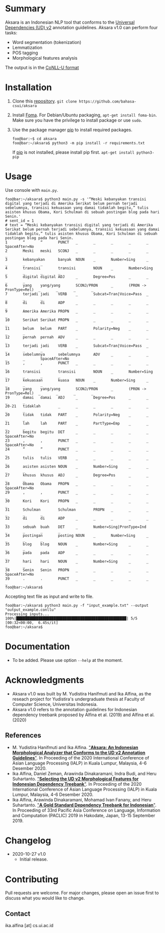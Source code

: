 # Summary

Aksara is an Indonesian NLP tool that conforms to the [Universal Dependencies (UD) v2](https://universaldependencies.org/) annotation guidelines. Aksara v1.0 can perform four tasks:
* Word segmentation (tokenization)
* Lemmatization
* POS tagging
* Morphological features analysis

The output is in the [CoNLL-U format](https://universaldependencies.org/format.html)

# Installation

1. Clone this [repository](https://github.com/bahasa-csui/aksara). `git clone https://github.com/bahasa-csui/aksara`

1. Install [Foma](https://fomafst.github.io/). For Debian/Ubuntu packaging, `apt-get install foma-bin`. Make sure you have the privilege to install package or use `sudo`.

1. Use the package manager [pip](https://pip.pypa.io/en/stable/) to install required packages.

    ```console
    foo@bar:~$ cd aksara
    foo@bar:~/aksara$ python3 -m pip install -r requirements.txt
    ```

    If [pip](https://pip.pypa.io/en/stable/) is not installed, please install pip first. `apt-get install python3-pip`

# Usage

Use console with `main.py`.

```console
foo@bar:~/aksara$ python3 main.py -s '“Meski kebanyakan transisi digital yang terjadi di Amerika Serikat belum pernah terjadi sebelumnya, transisi kekuasaan yang damai tidaklah begitu,” tulis asisten khusus Obama, Kori Schulman di sebuah postingan blog pada hari Senin.'
# sent_id = 1
# text = “Meski kebanyakan transisi digital yang terjadi di Amerika Serikat belum pernah terjadi sebelumnya, transisi kekuasaan yang damai tidaklah begitu,” tulis asisten khusus Obama, Kori Schulman di sebuah postingan blog pada hari Senin.
1       “       “       PUNCT   _       _       _       _       _       SpaceAfter=No
2       Meski   meski   SCONJ   _       _       _       _       _       _
3       kebanyakan      banyak  NOUN    _       Number=Sing     _       _       _       _
4       transisi        transisi        NOUN    _       Number=Sing     _       _       _       _
5       digital digital ADJ     _       Degree=Pos      _       _       _       _
6       yang    yang/yang       SCONJ/PRON      _       (PRON -> PronType=Rel)  _       _       _       _
7       terjadi jadi    VERB    _       Subcat=Tran|Voice=Pass  _       _       _       _
8       di      di      ADP     _       _       _       _       _       _
9       Amerika Amerika PROPN   _       _       _       _       _       _
10      Serikat Serikat PROPN   _       _       _       _       _       _
11      belum   belum   PART    _       Polarity=Neg    _       _       _       _
12      pernah  pernah  ADV     _       _       _       _       _       _
13      terjadi jadi    VERB    _       Subcat=Tran|Voice=Pass  _       _       _       _
14      sebelumnya      sebelumnya      ADV     _       _       _       _       _       SpaceAfter=No
15      ,       ,       PUNCT   _       _       _       _       _       _
16      transisi        transisi        NOUN    _       Number=Sing     _       _       _       _
17      kekuasaan       kuasa   NOUN    _       Number=Sing     _       _       _       _
18      yang    yang/yang       SCONJ/PRON      _       (PRON -> PronType=Rel)  _       _       _       _
19      damai   damai   ADJ     _       Degree=Pos      _       _       _       _
20-21   tidaklah        _       _       _       _       _       _       _       _
20      tidak   tidak   PART    _       Polarity=Neg    _       _       _       _
21      lah     lah     PART    _       PartType=Emp    _       _       _       _
22      begitu  begitu  DET     _       _       _       _       _       SpaceAfter=No
23      ,       ,       PUNCT   _       _       _       _       _       SpaceAfter=No
24      ”       ”       PUNCT   _       _       _       _       _       _
25      tulis   tulis   VERB    _       _       _       _       _       _
26      asisten asisten NOUN    _       Number=Sing     _       _       _       _
27      khusus  khusus  ADJ     _       Degree=Pos      _       _       _       _
28      Obama   Obama   PROPN   _       _       _       _       _       SpaceAfter=No
29      ,       ,       PUNCT   _       _       _       _       _       _
30      Kori    Kori    PROPN   _       _       _       _       _       _
31      Schulman        Schulman        PROPN   _       _       _       _       _       _
32      di      di      ADP     _       _       _       _       _       _
33      sebuah  buah    DET     _       Number=Sing|PronType=Ind        _       _       _       _
34      postingan       posting NOUN    _       Number=Sing     _       _       _       _
35      blog    blog    NOUN    _       Number=Sing     _       _       _       _
36      pada    pada    ADP     _       _       _       _       _       _
37      hari    hari    NOUN    _       Number=Sing     _       _       _       _
38      Senin   Senin   PROPN   _       _       _       _       _       SpaceAfter=No
39      .       .       PUNCT   _       _       _       _       _       _
foo@bar:~/aksara$
```

Accepting text file as input and write to file.

```console
foo@bar:~/aksara$ python3 main.py -f "input_example.txt" --output "output_example.conllu"
Processing inputs...
100%|██████████████████████████████████████████████████| 5/5 [00:32<00:00,  6.45s/it]
foo@bar:~/aksara$
```

# Documentation

* To be added. Please use option `--help` at the moment.

# Acknowledgments

* Aksara v1.0 was built by M. Yudistira Hanifmuti and Ika Alfina, as the reseach project for Yudistira's undergraduate thesis at Faculty of Computer Science, Universitas Indonesia.
* Aksara v1.0 refers to the annotation guidelines for Indonesian dependency treebank proposed by Alfina et al. (2019) and Alfina et al. (2020)

## References
* M. Yudistira Hanifmuti and Ika Alfina. ["**Aksara: An Indonesian Morphological Analyzer that Conforms to the UD v2 Annotation Guidelines**"](https://ieeexplore.ieee.org/document/9310490). In Proceeding of the 2020 International Conference of Asian Language Processing (IALP)  in Kuala Lumpur, Malaysia, 4-6 Desember 2020.
* Ika Alfina, Daniel Zeman, Arawinda Dinakaramani, Indra Budi, and Heru Suhartanto. ["**Selecting the UD v2 Morphological Features for Indonesian Dependency Treebank**"](https://ieeexplore.ieee.org/document/9310513). In Proceeding of the 2020 International Conference of Asian Language Processing (IALP)  in Kuala Lumpur, Malaysia, 4-6 Desember 2020.
* Ika Alfina, Arawinda Dinakaramani, Mohamad Ivan Fanany, and Heru Suhartanto. ["**A Gold Standard Dependency Treebank for Indonesian**"](https://waseda.repo.nii.ac.jp/?action=repository_action_common_download&item_id=48059&item_no=1&attribute_id=101&file_no=1). In  Proceeding of 33rd Pacific Asia Conference on Language, Information and Computation (PACLIC) 2019 in Hakodate, Japan, 13-15 September 2019. 


# Changelog

* 2020-10-27 v1.0
  * Initial release.

# Contributing

Pull requests are welcome. For major changes, please open an issue first to discuss what you would like to change.

## Contact
ika.alfina [at] cs.ui.ac.id
